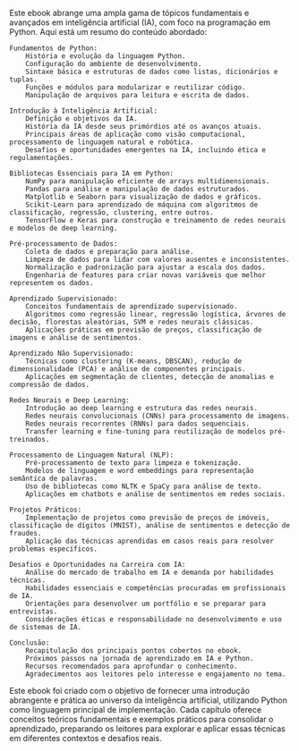 Este ebook abrange uma ampla gama de tópicos fundamentais e avançados em inteligência artificial (IA), com foco na programação em Python. Aqui está um resumo do conteúdo abordado:

    Fundamentos de Python:
        História e evolução da linguagem Python.
        Configuração do ambiente de desenvolvimento.
        Sintaxe básica e estruturas de dados como listas, dicionários e tuplas.
        Funções e módulos para modularizar e reutilizar código.
        Manipulação de arquivos para leitura e escrita de dados.

    Introdução à Inteligência Artificial:
        Definição e objetivos da IA.
        História da IA desde seus primórdios até os avanços atuais.
        Principais áreas de aplicação como visão computacional, processamento de linguagem natural e robótica.
        Desafios e oportunidades emergentes na IA, incluindo ética e regulamentações.

    Bibliotecas Essenciais para IA em Python:
        NumPy para manipulação eficiente de arrays multidimensionais.
        Pandas para análise e manipulação de dados estruturados.
        Matplotlib e Seaborn para visualização de dados e gráficos.
        Scikit-Learn para aprendizado de máquina com algoritmos de classificação, regressão, clustering, entre outros.
        TensorFlow e Keras para construção e treinamento de redes neurais e modelos de deep learning.

    Pré-processamento de Dados:
        Coleta de dados e preparação para análise.
        Limpeza de dados para lidar com valores ausentes e inconsistentes.
        Normalização e padronização para ajustar a escala dos dados.
        Engenharia de features para criar novas variáveis que melhor representem os dados.

    Aprendizado Supervisionado:
        Conceitos fundamentais de aprendizado supervisionado.
        Algoritmos como regressão linear, regressão logística, árvores de decisão, florestas aleatórias, SVM e redes neurais clássicas.
        Aplicações práticas em previsão de preços, classificação de imagens e análise de sentimentos.

    Aprendizado Não Supervisionado:
        Técnicas como clustering (K-means, DBSCAN), redução de dimensionalidade (PCA) e análise de componentes principais.
        Aplicações em segmentação de clientes, detecção de anomalias e compressão de dados.

    Redes Neurais e Deep Learning:
        Introdução ao deep learning e estrutura das redes neurais.
        Redes neurais convolucionais (CNNs) para processamento de imagens.
        Redes neurais recorrentes (RNNs) para dados sequenciais.
        Transfer learning e fine-tuning para reutilização de modelos pré-treinados.

    Processamento de Linguagem Natural (NLP):
        Pré-processamento de texto para limpeza e tokenização.
        Modelos de linguagem e word embeddings para representação semântica de palavras.
        Uso de bibliotecas como NLTK e SpaCy para análise de texto.
        Aplicações em chatbots e análise de sentimentos em redes sociais.

    Projetos Práticos:
        Implementação de projetos como previsão de preços de imóveis, classificação de dígitos (MNIST), análise de sentimentos e detecção de fraudes.
        Aplicação das técnicas aprendidas em casos reais para resolver problemas específicos.

    Desafios e Oportunidades na Carreira com IA:
        Análise do mercado de trabalho em IA e demanda por habilidades técnicas.
        Habilidades essenciais e competências procuradas em profissionais de IA.
        Orientações para desenvolver um portfólio e se preparar para entrevistas.
        Considerações éticas e responsabilidade no desenvolvimento e uso de sistemas de IA.

    Conclusão:
        Recapitulação dos principais pontos cobertos no ebook.
        Próximos passos na jornada de aprendizado em IA e Python.
        Recursos recomendados para aprofundar o conhecimento.
        Agradecimentos aos leitores pelo interesse e engajamento no tema.

Este ebook foi criado com o objetivo de fornecer uma introdução abrangente e prática ao universo da inteligência artificial, utilizando Python como linguagem principal de implementação. Cada capítulo oferece conceitos teóricos fundamentais e exemplos práticos para consolidar o aprendizado, preparando os leitores para explorar e aplicar essas técnicas em diferentes contextos e desafios reais.
